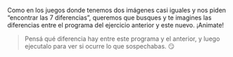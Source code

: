 Como en los juegos donde tenemos dos imágenes casi iguales y nos piden  “encontrar las 7 diferencias”, queremos que busques y te imagines las diferencias entre el programa del ejercicio anterior y este nuevo. ¡Animate!

> Pensá qué diferencia hay entre este programa y el anterior, y luego ejecutalo para ver si ocurre lo que sospechabas. :smirk:  
